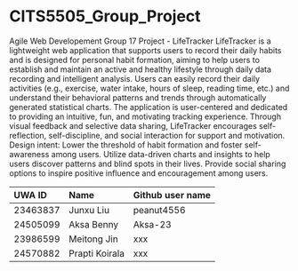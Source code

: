 # CITS5505_Group_Project
Agile Web Developement Group 17 Project - LifeTracker
LifeTracker is a lightweight web application that supports users to record their daily habits and is designed for personal habit formation, aiming to help users to establish and maintain an active and healthy lifestyle through daily data recording and intelligent analysis. Users can easily record their daily activities (e.g., exercise, water intake, hours of sleep, reading time, etc.) and understand their behavioral patterns and trends through automatically generated statistical charts.
The application is user-centered and dedicated to providing an intuitive, fun, and motivating tracking experience. Through visual feedback and selective data sharing, LifeTracker encourages self-reflection, self-discipline, and social interaction for support and motivation.
Design intent:
  Lower the threshold of habit formation and foster self-awareness among users.
  Utilize data-driven charts and insights to help users discover patterns and blind spots in their lives.
  Provide social sharing options to inspire positive influence and encouragement among users.

| UWA ID   | Name           | Github user name     |
|:-------  |:---------------|----------------------|
| 23463837 | Junxu Liu      | peanut4556           |
| 24505099 | Aksa Benny     | Aksa-23              |
| 23986599 | Meitong Jin    | xxx           |
| 24570882 | Prapti Koirala | xxx          |
